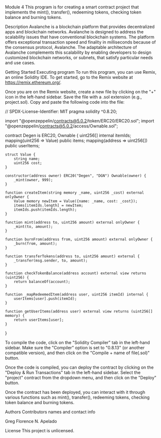Module 4
This program is for creating a smart contract project that implements the mint(), transfer(), redeeming tokens, checking token balance and burning tokens.

Description
Avalanche is a blockchain platform that provides decentralized apps and blockchain networks. Avalanche is designed to address the scalability issues that have conventional blockchain systems. The platform offers exceptional transaction speed and finality in milliseconds because of the consensus protocol, Avalanche. The adaptable architecture of Avalanche complements this scalability by enabling developers to design customized blockchain networks, or subnets, that satisfy particular needs and use cases.

Getting Started
Executing program
To run this program, you can use Remix, an online Solidity IDE. To get started, go to the Remix website at https://remix.ethereum.org/.

Once you are on the Remix website, create a new file by clicking on the "+" icon in the left-hand sidebar. Save the file with a .sol extension (e.g., project.sol). Copy and paste the following code into the file:

// SPDX-License-Identifier: MIT
pragma solidity ^0.8.20;

import "@openzeppelin/contracts@5.0.2/token/ERC20/ERC20.sol";
import "@openzeppelin/contracts@5.0.2/access/Ownable.sol";

contract Degen is ERC20, Ownable {
    uint256[] internal itemIds;
    mapping(uint256 => Value) public items;
    mapping(address => uint256[]) public userItems;  

    struct Value {
        string name;
        uint256 cost;
    }

    constructor(address owner) ERC20("Degen", "DGN") Ownable(owner) {
        _mint(owner, 999);
    }

    function createItem(string memory _name, uint256 _cost) external onlyOwner {
        Value memory newItem = Value({name: _name, cost: _cost});
        items[itemIds.length] = newItem;
        itemIds.push(itemIds.length);
    }

    function mint(address to, uint256 amount) external onlyOwner {
        _mint(to, amount);
    }

    function burnFrom(address from, uint256 amount) external onlyOwner {
        _burn(from, amount);
    }

    function transferTokens(address to, uint256 amount) external {
        _transfer(msg.sender, to, amount);
    }

    function checkTokenBalance(address account) external view returns (uint256) {
        return balanceOf(account);
    }

    function _mapRedeemedItem(address user, uint256 itemId) internal {
        userItems[user].push(itemId);
    }
    
    function getUserItems(address user) external view returns (uint256[] memory) {
        return userItems[user];
    }
}

To compile the code, click on the "Solidity Compiler" tab in the left-hand sidebar. Make sure the "Compiler" option is set to "0.8.13" (or another compatible version), and then click on the "Compile + name of file(.sol)" button.

Once the code is compiled, you can deploy the contract by clicking on the "Deploy & Run Transactions" tab in the left-hand sidebar. Select the "project" contract from the dropdown menu, and then click on the "Deploy" button.

Once the contract has been deployed, you can interact with it through various functions such as mint(), transfer(), redeeming tokens, checking token balance and burning tokens.

Authors
Contributors names and contact info

Greg Florence N. Apelado

License
This project is unlicensed.

